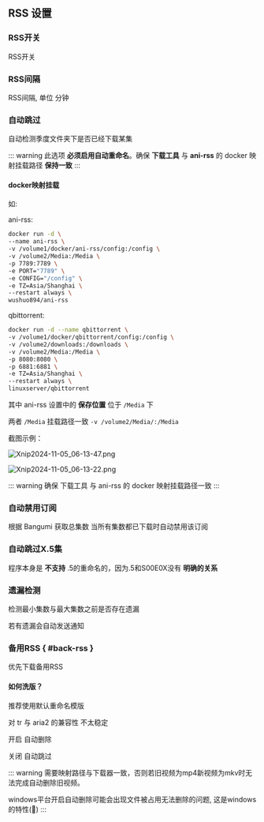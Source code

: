## RSS 设置

### RSS开关

RSS开关

### RSS间隔

RSS间隔, 单位 分钟

### 自动跳过

自动检测季度文件夹下是否已经下载某集

::: warning
此选项 **必须启用自动重命名**。确保 **下载工具** 与 **ani-rss** 的 docker 映射挂载路径 **保持一致**
:::

#### docker映射挂载

如:

ani-rss:

```bash
docker run -d \
--name ani-rss \
-v /volume1/docker/ani-rss/config:/config \
-v /volume2/Media:/Media \
-p 7789:7789 \
-e PORT="7789" \
-e CONFIG="/config" \
-e TZ=Asia/Shanghai \
--restart always \
wushuo894/ani-rss
```

qbittorrent:

```bash
docker run -d --name qbittorrent \
-v /volume1/docker/qbittorrent/config:/config \
-v /volume2/downloads:/downloads \
-v /volume2/Media:/Media \
-p 8080:8080 \
-p 6881:6881 \
-e TZ=Asia/Shanghai \
--restart always \
linuxserver/qbittorrent
```

其中 ani-rss 设置中的 **保存位置** 位于 `/Media` 下

两者 `/Media` 挂载路径一致 `-v /volume2/Media/:/Media`

截图示例：

![Xnip2024-11-05_06-13-47.png](/image/Xnip2024-11-05_06-13-47.png)

![Xnip2024-11-05_06-13-22.png](/image/Xnip2024-11-05_06-13-22.png)

::: warning
确保 下载工具 与 ani-rss 的 docker 映射挂载路径一致
:::

### 自动禁用订阅

根据 Bangumi 获取总集数 当所有集数都已下载时自动禁用该订阅

### 自动跳过X.5集

程序本身是 **不支持** .5的重命名的，因为.5和S00E0X没有 **明确的关系**

### 遗漏检测

检测最小集数与最大集数之前是否存在遗漏

若有遗漏会自动发送通知

### 备用RSS { #back-rss }

优先下载备用RSS

#### 如何洗版？

推荐使用默认重命名模版

对 tr 与 aria2 的兼容性 不太稳定

开启 自动删除

关闭 自动跳过

::: warning
需要映射路径与下载器一致，否则若旧视频为mp4新视频为mkv时无法完成自动删除旧视频。

windows平台开启自动删除可能会出现文件被占用无法删除的问题, 这是windows的特性(💩)
:::
